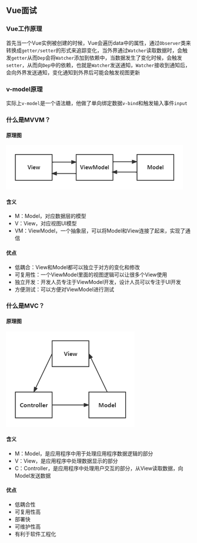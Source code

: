 ## Vue面试

### Vue工作原理

首先当一个Vue实例被创建的时候，Vue会遍历data中的属性，通过`Observer`类来转换成`getter/setter`的形式来追踪变化，当外界通过`Watcher`读取数据时，会触发`getter`从而`Dep`会将`Watcher`添加到依赖中，当数据发生了变化时候，会触发`setter`，从而向`Dep`中的依赖，也就是`Watcher`发送通知，`Watcher`接收到通知后，会向外界发送通知，变化通知到外界后可能会触发视图更新

### v-model原理

实际上`v-model`是一个语法糖，他做了单向绑定数据`v-bind`和触发输入事件`input`

### 什么是MVVM？

#### 原理图

![](./imgs/MVVM.png)

#### 含义

- M：Model，对应数据层的模型
- V：View，对应视图UI模型
- VM：ViewModel，一个抽象层，可以将Model和View连接了起来，实现了通信

#### 优点

- 低耦合：View和Model都可以独立于对方的变化和修改
- 可复用性：一个ViewModel里面的视图逻辑可以让很多个View使用
- 独立开发：开发人员专注于ViewModel开发，设计人员可以专注于UI开发
- 方便测试：可以方便对ViewModel进行测试

### 什么是MVC？

#### 原理图

![](./imgs/MVC.png)

#### 含义

- M：Model，是应用程序中用于处理应用程序数据逻辑的部分
- V：View，是应用程序中处理数据显示的部分
- C：Controller，是应用程序中处理用户交互的部分，从View读取数据，向Model发送数据

#### 优点

- 低耦合性
- 可复用性高
- 部署快
- 可维护性高
- 有利于软件工程化